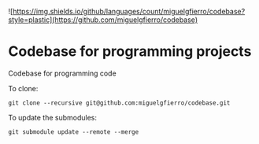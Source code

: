 ![https://img.shields.io/github/languages/count/miguelgfierro/codebase?style=plastic](https://github.com/miguelgfierro/codebase)

# Codebase for programming projects

Codebase for programming code

To clone:

    git clone --recursive git@github.com:miguelgfierro/codebase.git

To update the submodules:

    git submodule update --remote --merge



